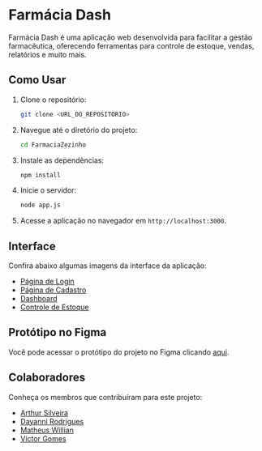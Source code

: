 # Farmácia Dash

Farmácia Dash é uma aplicação web desenvolvida para facilitar a gestão farmacêutica, oferecendo ferramentas para controle de estoque, vendas, relatórios e muito mais.

## Como Usar

1. Clone o repositório:
   ```bash
   git clone <URL_DO_REPOSITORIO>
   ```

2. Navegue até o diretório do projeto:
   ```bash
   cd FarmaciaZezinho
   ```

3. Instale as dependências:
   ```bash
   npm install
   ```

4. Inicie o servidor:
   ```bash
   node app.js
   ```

5. Acesse a aplicação no navegador em `http://localhost:3000`.

## Interface

Confira abaixo algumas imagens da interface da aplicação:

- [Página de Login](/public/images/Login.png)  
- [Página de Cadastro](/public/images/Cadastro.png)  
- [Dashboard](/public/images/DashBoard.png)  
- [Controle de Estoque](/public/images/Estoque.png)

## Protótipo no Figma

Você pode acessar o protótipo do projeto no Figma clicando [aqui](https://www.figma.com/proto/lnbYijFhdLazcry0mKbaH5/Farm%C3%A1cia---CLT?node-id=33-549&t=9J8ibC8baX7cyOEp-1).  

## Colaboradores

Conheça os membros que contribuíram para este projeto:

- [Arthur Silveira](https://github.com/IsArthurSilveira)
- [Dayanni Rodrigues](https://github.com/Daydrigues)
- [Matheus Willian](https://github.com/matheus96-cr)
- [Victor Gomes](https://github.com/victor-gomes1)
